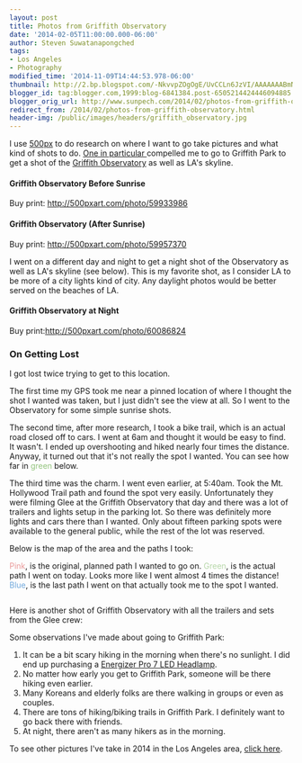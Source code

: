 ```yaml
---
layout: post
title: Photos from Griffith Observatory
date: '2014-02-05T11:00:00.000-06:00'
author: Steven Suwatanapongched
tags:
- Los Angeles
- Photography
modified_time: '2014-11-09T14:44:53.978-06:00'
thumbnail: http://2.bp.blogspot.com/-NkvvpZOgOgE/UvCCLn6JzVI/AAAAAAABmNA/4fjFbzC6Smc/s600/2014-02-03+at+06-15-00.jpg
blogger_id: tag:blogger.com,1999:blog-6841384.post-6505214424446094885
blogger_orig_url: http://www.sunpech.com/2014/02/photos-from-griffith-observatory.html
redirect_from: /2014/02/photos-from-griffith-observatory.html
header-img: /public/images/headers/griffith_observatory.jpg
---
```


I use <a href="http://500px.com/">500px</a> to do research on where I want to go take pictures and what kind of shots to do. <a href="http://500px.com/photo/44626440">One in particular </a>compelled me to go to Griffith Park to get a shot of the <a href="http://www.griffithobs.org/">Griffith Observatory</a> as well as LA's skyline.

#### Griffith Observatory Before Sunrise
Buy print: <a href="http://500pxart.com/photo/59933986">http://500pxart.com/photo/59933986</a>
<img   border="0" src="http://2.bp.blogspot.com/-NkvvpZOgOgE/UvCCLn6JzVI/AAAAAAABmNA/4fjFbzC6Smc/s600/2014-02-03+at+06-15-00.jpg" alt=""   />

#### Griffith Observatory (After Sunrise)
Buy print: <a href="http://500pxart.com/photo/59957370">http://500pxart.com/photo/59957370</a>
<img   border="0" src="http://2.bp.blogspot.com/-ZOsIDNyLfco/UvDB3jba6WI/AAAAAAABmOA/FkG5ZB8s3Vw/s600/2014-02-03+at+07-08-48.jpg" alt=""   />

I went on a different day and night to get a night shot of the Observatory as well as LA's skyline (see below). This is my favorite shot, as I consider LA to be more of a city lights kind of city. Any daylight photos would be better served on the beaches of LA.

#### Griffith Observatory at Night
Buy print:<a href="http://500pxart.com/photo/60086824">http://500pxart.com/photo/60086824</a>
<img   border="0" src="http://4.bp.blogspot.com/-xPQT8reE-QE/UvH262pHTdI/AAAAAAABmO0/0Jg_Wk-9Tkk/s600/2014-02-04+at+20-37-54.jpg" alt=""   />

### On Getting Lost

I got lost twice trying to get to this location.

The first time my GPS took me near a pinned location of where I thought the shot I wanted was taken, but I just didn't see the view at all. So I went to the Observatory for some simple sunrise shots.

The second time, after more research, I took a bike trail, which is an actual road closed off to cars. I went at 6am and thought it would be easy to find. It wasn't. I ended up overshooting and hiked nearly four times the distance. Anyway, it turned out that it's not really the spot I wanted. You can see how far in <span style="color: #93c47d;">green</span> below.

The third time was the charm. I went even earlier, at 5:40am. Took the Mt. Hollywood Trail path and found the spot very easily. Unfortunately they were filming Glee at the Griffith Observatory that day and there was a lot of trailers and lights setup in the parking lot. So there was definitely more lights and cars there than I wanted. Only about fifteen parking spots were available to the general public, while the rest of the lot was reserved.

Below is the map of the area and the paths I took:

<span style="color: #ea9999;">Pink</span>, is the original, planned path I wanted to go on.
<span style="color: #b6d7a8;">Green</span>, is the actual path I went on today. Looks more like I went almost 4 times the distance!
<span style="color: #6fa8dc;">Blue</span>, is the last path I went on that actually took me to the spot I wanted.

<img   border="0" src="http://2.bp.blogspot.com/-8EuOO-f91Ik/UuzOV4Xb_pI/AAAAAAABmJs/mn3_XOXq4s0/s600/Screen_Shot_2014-01-31_at_6_49_20_PM.jpg" alt=""   />

Here is another shot of Griffith Observatory with all the trailers and sets from the Glee crew:
<img   border="0" src="http://3.bp.blogspot.com/-VWKt5ZeWMMU/UvDrzKPJAlI/AAAAAAABmOQ/R4kubdI5EM4/s600/2014-02-03+at+06-59-26.jpg" alt=""   />

Some observations I've made about going to Griffith Park:
<ol>
  <li>It can be a bit scary hiking in the morning when there's no sunlight. I did end up purchasing a <a href="http://www.amazon.com/gp/product/B002MFK7H2/ref=as_li_ss_tl?ie=UTF8&amp;camp=1789&amp;creative=390957&amp;creativeASIN=B002MFK7H2&amp;linkCode=as2&amp;tag=sunpech-20">Energizer Pro 7 LED Headlamp</a>.</li>
  <li>No matter how early you get to Griffith Park, someone will be there hiking even earlier.</li>
  <li>Many Koreans and elderly folks are there walking in groups or even as couples.</li>
  <li>There are tons of hiking/biking trails in Griffith Park. I definitely want to go back there with friends.</li>
  <li>At night, there aren't as many hikers as in the morning.</li>
</ol>

To see other pictures I've take in 2014 in the Los Angeles area, <a href="https://plus.google.com/photos/101693597219413173200/albums/5971477409792464481">click here</a>.
